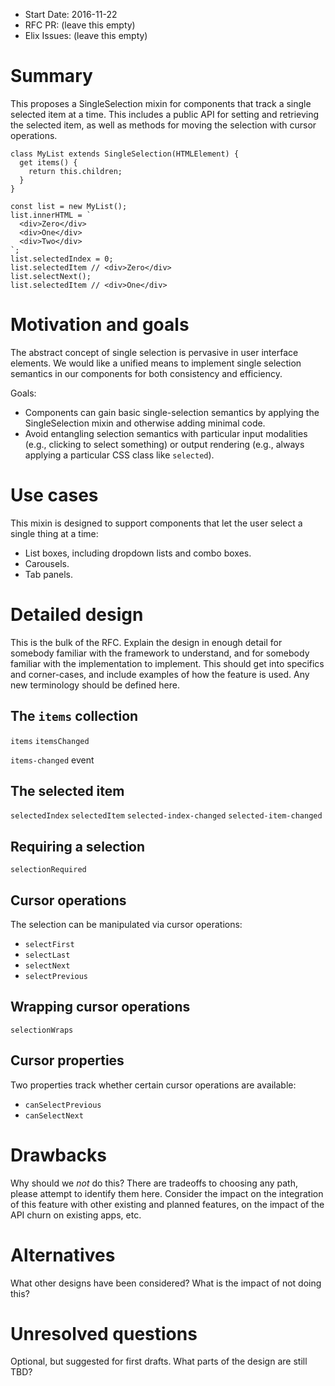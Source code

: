 - Start Date: 2016-11-22
- RFC PR: (leave this empty)
- Elix Issues: (leave this empty)

# Summary

This proposes a SingleSelection mixin for components that track a single
selected item at a time. This includes a public API for setting and retrieving
the selected item, as well as methods for moving the selection with cursor
operations.

    class MyList extends SingleSelection(HTMLElement) {
      get items() {
        return this.children;
      }
    }

    const list = new MyList();
    list.innerHTML = `
      <div>Zero</div>
      <div>One</div>
      <div>Two</div>
    `;
    list.selectedIndex = 0;
    list.selectedItem // <div>Zero</div>
    list.selectNext();
    list.selectedItem // <div>One</div>


# Motivation and goals

The abstract concept of single selection is pervasive in user interface
elements. We would like a unified means to implement single selection semantics
in our components for both consistency and efficiency.

Goals:
* Components can gain basic single-selection semantics by applying the
  SingleSelection mixin and otherwise adding minimal code.
* Avoid entangling selection semantics with particular input modalities (e.g.,
  clicking to select something) or output rendering (e.g., always applying a
  particular CSS class like `selected`).


# Use cases

This mixin is designed to support components that let the user select a single
thing at a time:

* List boxes, including dropdown lists and combo boxes.
* Carousels.
* Tab panels.

# Detailed design

This is the bulk of the RFC. Explain the design in enough detail for somebody
familiar with the framework to understand, and for somebody familiar with the
implementation to implement. This should get into specifics and corner-cases,
and include examples of how the feature is used. Any new terminology should be
defined here.

## The `items` collection

`items`
`itemsChanged`

`items-changed` event

## The selected item

`selectedIndex`
`selectedItem`
`selected-index-changed`
`selected-item-changed`

## Requiring a selection

`selectionRequired`

## Cursor operations

The selection can be manipulated via cursor operations:

* `selectFirst`
* `selectLast`
* `selectNext`
* `selectPrevious`

## Wrapping cursor operations

`selectionWraps`

## Cursor properties

Two properties track whether certain cursor operations are available:

* `canSelectPrevious`
* `canSelectNext`


# Drawbacks

Why should we *not* do this? There are tradeoffs to choosing any path, please
attempt to identify them here. Consider the impact on the integration of this
feature with other existing and planned features, on the impact of the API churn
on existing apps, etc.

# Alternatives

What other designs have been considered? What is the impact of not doing this?

# Unresolved questions

Optional, but suggested for first drafts. What parts of the design are still
TBD?
